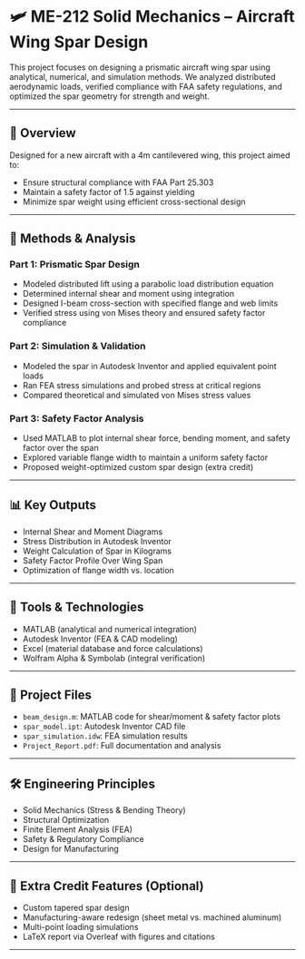 # 🛩️ ME-212 Solid Mechanics – Aircraft Wing Spar Design

This project focuses on designing a prismatic aircraft wing spar using analytical, numerical, and simulation methods. We analyzed distributed aerodynamic loads, verified compliance with FAA safety regulations, and optimized the spar geometry for strength and weight.

---

## 📌 Overview

Designed for a new aircraft with a 4m cantilevered wing, this project aimed to:
- Ensure structural compliance with FAA Part 25.303
- Maintain a safety factor of 1.5 against yielding
- Minimize spar weight using efficient cross-sectional design

---

## 🔧 Methods & Analysis

### Part 1: Prismatic Spar Design
- Modeled distributed lift using a parabolic load distribution equation
- Determined internal shear and moment using integration
- Designed I-beam cross-section with specified flange and web limits
- Verified stress using von Mises theory and ensured safety factor compliance

### Part 2: Simulation & Validation
- Modeled the spar in Autodesk Inventor and applied equivalent point loads
- Ran FEA stress simulations and probed stress at critical regions
- Compared theoretical and simulated von Mises stress values

### Part 3: Safety Factor Analysis
- Used MATLAB to plot internal shear force, bending moment, and safety factor over the span
- Explored variable flange width to maintain a uniform safety factor
- Proposed weight-optimized custom spar design (extra credit)

---

## 📊 Key Outputs

- Internal Shear and Moment Diagrams
- Stress Distribution in Autodesk Inventor
- Weight Calculation of Spar in Kilograms
- Safety Factor Profile Over Wing Span
- Optimization of flange width vs. location

---

## 🧰 Tools & Technologies

- MATLAB (analytical and numerical integration)
- Autodesk Inventor (FEA & CAD modeling)
- Excel (material database and force calculations)
- Wolfram Alpha & Symbolab (integral verification)

---

## 📁 Project Files

- `beam_design.m`: MATLAB code for shear/moment & safety factor plots
- `spar_model.ipt`: Autodesk Inventor CAD file
- `spar_simulation.idw`: FEA simulation results
- `Project_Report.pdf`: Full documentation and analysis

---

## 🛠️ Engineering Principles

- Solid Mechanics (Stress & Bending Theory)
- Structural Optimization
- Finite Element Analysis (FEA)
- Safety & Regulatory Compliance
- Design for Manufacturing

---

## 🚀 Extra Credit Features (Optional)

- Custom tapered spar design
- Manufacturing-aware redesign (sheet metal vs. machined aluminum)
- Multi-point loading simulations
- LaTeX report via Overleaf with figures and citations

---
